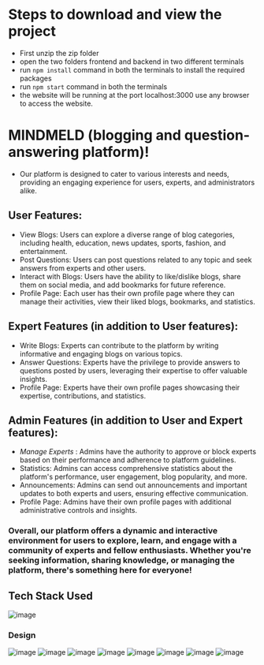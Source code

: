 # Steps to download and view the project
- First unzip the zip folder
- open the two folders frontend and backend in two different terminals
- run `npm install` command in both the terminals to install the required packages
- run `npm start` command in both the terminals
- the website will be running at the port localhost:3000 use any browser to access the website.

# MINDMELD (blogging and question-answering platform)!

- Our platform is designed to cater to various interests and needs, providing an engaging experience for users, experts, and administrators alike.

## User Features:

- View Blogs: Users can explore a diverse range of blog categories, including health, education, news updates, sports, fashion, and entertainment.
- Post Questions: Users can post questions related to any topic and seek answers from experts and other users.
- Interact with Blogs: Users have the ability to like/dislike blogs, share them on social media, and add bookmarks for future reference.
- Profile Page: Each user has their own profile page where they can manage their activities, view their liked blogs, bookmarks, and statistics.

## Expert Features (in addition to User features):

- Write Blogs: Experts can contribute to the platform by writing informative and engaging blogs on various topics.
- Answer Questions: Experts have the privilege to provide answers to questions posted by users, leveraging their expertise to offer valuable insights.
- Profile Page: Experts have their own profile pages showcasing their expertise, contributions, and statistics.

## Admin Features (in addition to User and Expert features):

- *Manage Experts* : Admins have the authority to approve or block experts based on their performance and adherence to platform guidelines.
- Statistics: Admins can access comprehensive statistics about the platform's performance, user engagement, blog popularity, and more.
- Announcements: Admins can send out announcements and important updates to both experts and users, ensuring effective communication.
- Profile Page: Admins have their own profile pages with additional administrative controls and insights.
### Overall, our platform offers a dynamic and interactive environment for users to explore, learn, and engage with a community of experts and fellow enthusiasts. Whether you're seeking information, sharing knowledge, or managing the platform, there's something here for everyone!

## Tech Stack Used
![image](https://github.com/SriGanesh737/MIND-MELD-REACT/assets/108012282/3af17d39-1a8f-4766-abbb-cd80e12fbf04)



### Design 
![image](https://github.com/SriGanesh737/MIND-MELD-REACT/assets/108012282/a3df96bd-976a-4de9-9349-ab315edbf930)
![image](https://github.com/SriGanesh737/MIND-MELD-REACT/assets/108012282/6c6e68c0-1e37-4914-a9c4-0045b5658f7a)
![image](https://github.com/SriGanesh737/MIND-MELD-REACT/assets/108012282/065ca347-230a-4571-ad6c-a13cc6a2bf6b)
![image](https://github.com/SriGanesh737/MIND-MELD-REACT/assets/108012282/d73b4ea0-4639-40cc-be38-371865e3a873)
![image](https://github.com/SriGanesh737/MIND-MELD-REACT/assets/108012282/ee7eee0b-5ced-4850-8dcd-832eb37ff74b)
![image](https://github.com/SriGanesh737/MIND-MELD-REACT/assets/108012282/e7a9d821-6b37-4c94-82e4-5cf8cfc08a33)
![image](https://github.com/SriGanesh737/MIND-MELD-REACT/assets/108012282/897d2ec4-8168-44fe-8855-0143ae3d7604)
![image](https://github.com/SriGanesh737/MIND-MELD-REACT/assets/108012282/b511ce4a-7287-4ece-aee7-3bc9e7d1e4a3)








